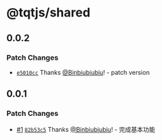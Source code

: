 # @tqtjs/shared

## 0.0.2

### Patch Changes

- [`e5010cc`](https://github.com/Binbiubiubiu/tqt/commit/e5010cc99a0220bb735e5745f5183b9bab363e65) Thanks [@Binbiubiubiu](https://github.com/Binbiubiubiu)! - patch version

## 0.0.1

### Patch Changes

- [#1](https://github.com/Binbiubiubiu/tqt/pull/1) [`82b53c5`](https://github.com/Binbiubiubiu/tqt/commit/82b53c5e5a7d74bde6810dec76da25a0d3cd7420) Thanks [@Binbiubiubiu](https://github.com/Binbiubiubiu)! - 完成基本功能
